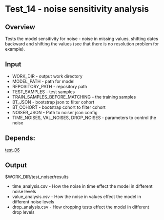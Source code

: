 # Test_14 - noise sensitivity analysis

## Overview
Tests the model sensitivity for noise - noise in missing values, shifting dates backward and shifting the values (see that there is no resolution problem for example).

## Input
- WORK_DIR - output work directory
- MODEL_PATH - path for model
- REPOSITORY_PATH - repository path
- TEST_SAMPLES - test samples
- TRAIN_SAMPLES_BEFORE_MATCHING - the training samples
- BT_JSON - bootstrap json to filter cohort
- BT_COHORT - bootstrap cohort to filter cohort
- NOISER_JSON - Path to noiser json config
- TIME_NOISES, VAL_NOISES, DROP_NOISES - parameters to control the noise
## Depends:
[test_06](Test_06%20-%20bootstrap%20results.md)

## Output
$WORK_DIR/test_noiser/results
- time_analysis.csv - How the noise in time effect the model in different noise levels
- value_analysis.csv - How the noise in values effect the model in different noise levels
- drop_analysis.csv - How dropping tests effect the model in different drop levels
